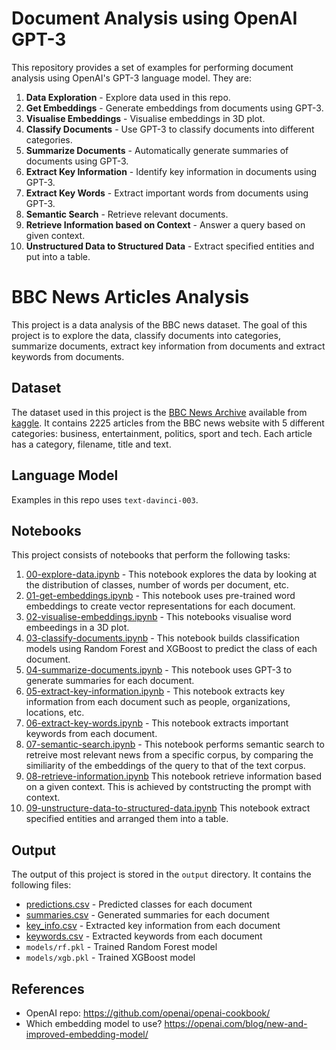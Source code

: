 # Document Analysis using OpenAI GPT-3
This repository provides a set of examples for performing document analysis using OpenAI's GPT-3 language model. They are: 

1. **Data Exploration** - Explore data used in this repo. 
2. **Get Embeddings** - Generate embeddings from documents using GPT-3.
3. **Visualise Embeddings** - Visualise embeddings in 3D plot. 
4. **Classify Documents** - Use GPT-3 to classify documents into different categories.
5. **Summarize Documents** - Automatically generate summaries of documents using GPT-3.
6. **Extract Key Information** - Identify key information in documents using GPT-3.
7. **Extract Key Words** - Extract important words from documents using GPT-3.
8. **Semantic Search** - Retrieve relevant documents. 
9. **Retrieve Information based on Context** - Answer a query based on given context. 
10. **Unstructured Data to Structured Data** - Extract specified entities and put into a table. 

# BBC News Articles Analysis
This project is a data analysis of the BBC news dataset. The goal of this project is to explore the data, classify documents into categories, summarize documents, extract key information from documents and extract keywords from documents. 

## Dataset
The dataset used in this project is the [BBC News Archive](https://www.kaggle.com/datasets/hgultekin/bbcnewsarchive) available from [kaggle](www.kaggle.com). It contains 2225 articles from the BBC news website with 5 different categories: business, entertainment, politics, sport and tech. Each article has a category, filename, title and text.

## Language Model
Examples in this repo uses `text-davinci-003`. 
## Notebooks
This project consists of notebooks that perform the following tasks:

1. [00-explore-data.ipynb](./notebooks/00-explore-data.ipynb) - This notebook explores the data by looking at the distribution of classes, number of words per document, etc.
2. [01-get-embeddings.ipynb](./notebooks/01-get-embeddings.ipynb) - This notebook uses pre-trained word embeddings to create vector representations for each document.
3. [02-visualise-embeddings.ipynb](./notebooks/02-visualise-embeddings.ipynb) - This notebooks visualise word embeedings in a 3D plot. 
4. [03-classify-documents.ipynb](./notebooks/03-classify-documents.ipynb) - This notebook builds classification models using Random Forest and XGBoost to predict the class of each document.
5. [04-summarize-documents.ipynb](./notebooks/04-summarize-documents.ipynb) - This notebook uses GPT-3 to generate summaries for each document.
6. [05-extract-key-information.ipynb](./notebooks/05-extract-key-information.ipynb) - This notebook extracts key information from each document such as people, organizations, locations, etc.
7. [06-extract-key-words.ipynb](./notebooks/06-extract-key-words.ipynb) - This notebook extracts important keywords from each document.
8. [07-semantic-search.ipynb](./notebooks/07-semantic-search.ipynb) - This notebook performs semantic search to retreive most relevant news from a specific corpus, by comparing the similiarity of the embeddings of the query to that of the text corpus.
9. [08-retrieve-information.ipynb](./notebooks/08-retrieve-information.ipynb) This notebook retrieve information based on a given context. This is achieved by contstructing the prompt with context. 
10. [09-unstructure-data-to-structured-data.ipynb](./notebooks/09-unstructure-data-to-structured-data.ipynb) This notebook extract specified entities and arranged them into a table. 

## Output
The output of this project is stored in the `output` directory. It contains the following files:

* [predictions.csv](./output/predictions.csv) - Predicted classes for each document
* [summaries.csv](./output/summaries.csv) - Generated summaries for each document
* [key_info.csv](./output/key_info.csv) - Extracted key information from each document
* [keywords.csv](./output/keywords.csv) - Extracted keywords from each document
* `models/rf.pkl` - Trained Random Forest model
* `models/xgb.pkl` - Trained XGBoost model



## References
- OpenAI repo: https://github.com/openai/openai-cookbook/ 
- Which embedding model to use? https://openai.com/blog/new-and-improved-embedding-model/ 

